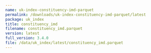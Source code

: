 ```yaml
---
name: uk-index-constituency-imd-parquet
permalink: /downloads/uk-index-constituency-imd-parquet/latest
package: uk_index
title: constituency_imd
filename: constituency_imd.parquet
version: latest
full_version: 3.4.0
file: /data/uk_index/latest/constituency_imd.parquet
---
```

